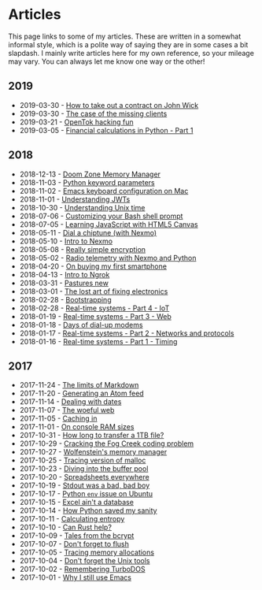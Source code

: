 # Articles

This page links to some of my articles. These are written in a
somewhat informal style, which is a polite way of saying they are in
some cases a bit slapdash. I mainly write articles here for my own
reference, so your mileage may vary. You can always let me know one
way or the other!

## 2019

* 2019-03-30 - [How to take out a contract on John Wick](./john-wick-contract.html)
* 2019-03-30 - [The case of the missing clients](./case-of-missing-clients.html)
* 2019-03-21 - [OpenTok hacking fun](./opentok-hacking.html)
* 2019-03-05 - [Financial calculations in Python - Part 1](./financial-calculations-1.html)

## 2018

* 2018-12-13 - [Doom Zone Memory Manager](./doom-zone-memory-manager.html)
* 2018-11-03 - [Python keyword parameters](./python-keyword-params.html)
* 2018-11-02 - [Emacs keyboard configuration on Mac](./emacs-keyboard-config-on-mac.html)
* 2018-11-01 - [Understanding JWTs](./understanding-jwts.html)
* 2018-10-30 - [Understanding Unix time](./unix-time.html)
* 2018-07-06 - [Customizing your Bash shell prompt](./customizing-your-bash-shell-prompt.html)
* 2018-07-05 - [Learning JavaScript with HTML5 Canvas](./learning-javascript.html)
* 2018-05-11 - [Dial a chiptune (with Nexmo)](./dial-a-chip-tune.html)
* 2018-05-10 - [Intro to Nexmo](./intro-to-nexmo.html)
* 2018-05-08 - [Really simple encryption](./really-simple-encryption.html)
* 2018-05-02 - [Radio telemetry with Nexmo and Python](./radio-telemetry-with-nexmo-python.html)
* 2018-04-20 - [On buying my first smartphone](./on-buying-my-first-smartphone.html)
* 2018-04-13 - [Intro to Ngrok](./intro-to-ngrok.html)
* 2018-03-31 - [Pastures new](./pastures-new.html)
* 2018-03-01 - [The lost art of fixing electronics](./fixing-electronics.html)
* 2018-02-28 - [Bootstrapping](./bootstrapping.html)
* 2018-02-28 - [Real-time systems - Part 4 - IoT](./real-time-systems-iot.html)
* 2018-01-19 - [Real-time systems - Part 3 - Web](./real-time-systems-web.html)
* 2018-01-18 - [Days of dial-up modems](./days-of-dial-up-modems.html)
* 2018-01-17 - [Real-time systems - Part 2 - Networks and protocols](./real-time-systems-networks-protocols.html)
* 2018-01-16 - [Real-time systems - Part 1 - Timing](./real-time-systems-timing.html)

## 2017

* 2017-11-24 - [The limits of Markdown](./limits-of-markdown.html)
* 2017-11-20 - [Generating an Atom feed](./generating-an-atom-feed.html) 
* 2017-11-14 - [Dealing with dates](./dealing-with-dates.html) 
* 2017-11-07 - [The woeful web](./woeful-web.html) 
* 2017-11-05 - [Caching in](./disk-caching.html) 
* 2017-11-01 - [On console RAM sizes](./console-memory.html) 
* 2017-10-31 - [How long to transfer a 1TB file?](./transfer-time.html) 
* 2017-10-29 - [Cracking the Fog Creek coding problem](./cracking-the-fogcreek-coding-problem.html) 
* 2017-10-27 - [Wolfenstein's memory manager](./wolf-memory-manager.html) 
* 2017-10-25 - [Tracing version of malloc](./tracing-malloc.html) 
* 2017-10-23 - [Diving into the buffer pool](./diving-into-the-buffer-pool.html) 
* 2017-10-20 - [Spreadsheets everywhere](./spreadsheets-everywhere.html) 
* 2017-10-19 - [Stdout was a bad, bad boy](./stdout-utf-8-nastiness.html) 
* 2017-10-17 - [Python `env` issue on Ubuntu](./python-env-issue-on-ubuntu.html) 
* 2017-10-15 - [Excel ain't a database](./excel-aint-a-database.html) 
* 2017-10-14 - [How Python saved my sanity](./how-python-saved-my-sanity.html) 
* 2017-10-11 - [Calculating entropy](./calculating-entropy.html) 
* 2017-10-10 - [Can Rust help?](./can-rust-help.html) 
* 2017-10-09 - [Tales from the bcrypt](./tales-from-the-bcrypt.html) 
* 2017-10-07 - [Don't forget to flush](./flush-stdout.html) 
* 2017-10-05 - [Tracing memory allocations](./tracing-memory-allocations.html) 
* 2017-10-04 - [Don't forget the Unix tools](./dont-forget-unix-tools.html) 
* 2017-10-02 - [Remembering TurboDOS](./remembering-turbo-dos.html) 
* 2017-10-01 - [Why I still use Emacs](./why-i-still-use-emacs.html) 


